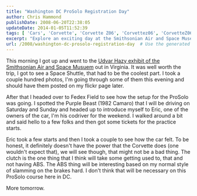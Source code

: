 ```yaml
---
title: "Washington DC ProSolo Registration Day"
author: Chris Hammond
publishDate: 2008-06-20T22:38:05
updateDate: 2014-01-05T11:52:39
tags: [ 'Cars', 'Corvette', 'Corvette Z06', 'Corvettez06', 'CorvetteZ06org' ]
excerpt: "Explore an exciting day at the Smithsonian Air and Space Museum and first impressions of ProSolo setup at Fedex Field. Stay tuned for more adventures!"
url: /2008/washington-dc-prosolo-registration-day  # Use the generated URL with year
---
```

<p>This morning I got up and went to the <a href="https://www.nasm.si.edu/udvarhazy/">Udvar Hazy exhibit of the Smithsonian Air and Space Musuem</a> out in Virginia. It was well worth the trip, I got to see a Space Shuttle, that had to be the coolest part. I took a couple hundred photos, I'm going through some of them this evening and should have them posted on my flickr page later.</p> <p>After that I headed over to Fedex Field to see how the setup for the ProSolo was going. I spotted the Purple Beast (1982 Camaro) that I will be driving on Saturday and Sunday and headed up to introduce myself to Eric, one of the owners of the car, I'm his codriver for the weekend. I walked around a bit and said hello to a few folks and then got some tickets for the practice starts.</p> <p>Eric took a few starts and then I took a couple to see how the car felt. To be honest, it definitely doesn't have the power that the Corvette does (one wouldn't expect that), we will see though, that might not be a bad thing. The clutch is the one thing that I think will take some getting used to, that and not having ABS. The ABS thing will be interesting based on my normal style of slamming on the brakes hard.&#160;I don't think that will be necessary on this ProSolo course here in DC.</p> <p>More tomorrow.</p>

